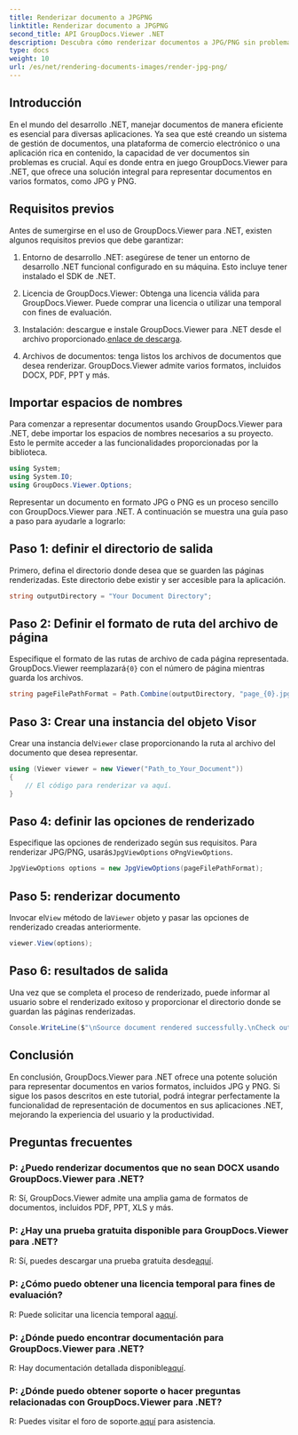 ```yaml
---
title: Renderizar documento a JPGPNG
linktitle: Renderizar documento a JPGPNG
second_title: API GroupDocs.Viewer .NET
description: Descubra cómo renderizar documentos a JPG/PNG sin problemas en .NET usando GroupDocs.Viewer para mejorar la experiencia del usuario y la productividad.
type: docs
weight: 10
url: /es/net/rendering-documents-images/render-jpg-png/
---
```

## Introducción

En el mundo del desarrollo .NET, manejar documentos de manera eficiente es esencial para diversas aplicaciones. Ya sea que esté creando un sistema de gestión de documentos, una plataforma de comercio electrónico o una aplicación rica en contenido, la capacidad de ver documentos sin problemas es crucial. Aquí es donde entra en juego GroupDocs.Viewer para .NET, que ofrece una solución integral para representar documentos en varios formatos, como JPG y PNG.

## Requisitos previos

Antes de sumergirse en el uso de GroupDocs.Viewer para .NET, existen algunos requisitos previos que debe garantizar:

1. Entorno de desarrollo .NET: asegúrese de tener un entorno de desarrollo .NET funcional configurado en su máquina. Esto incluye tener instalado el SDK de .NET.

2. Licencia de GroupDocs.Viewer: Obtenga una licencia válida para GroupDocs.Viewer. Puede comprar una licencia o utilizar una temporal con fines de evaluación.

3.  Instalación: descargue e instale GroupDocs.Viewer para .NET desde el archivo proporcionado.[enlace de descarga](https://releases.groupdocs.com/viewer/net/).

4. Archivos de documentos: tenga listos los archivos de documentos que desea renderizar. GroupDocs.Viewer admite varios formatos, incluidos DOCX, PDF, PPT y más.

## Importar espacios de nombres

Para comenzar a representar documentos usando GroupDocs.Viewer para .NET, debe importar los espacios de nombres necesarios a su proyecto. Esto le permite acceder a las funcionalidades proporcionadas por la biblioteca.

```csharp
using System;
using System.IO;
using GroupDocs.Viewer.Options;
```

Representar un documento en formato JPG o PNG es un proceso sencillo con GroupDocs.Viewer para .NET. A continuación se muestra una guía paso a paso para ayudarle a lograrlo:

## Paso 1: definir el directorio de salida

Primero, defina el directorio donde desea que se guarden las páginas renderizadas. Este directorio debe existir y ser accesible para la aplicación.

```csharp
string outputDirectory = "Your Document Directory";
```

## Paso 2: Definir el formato de ruta del archivo de página

 Especifique el formato de las rutas de archivo de cada página representada. GroupDocs.Viewer reemplazará`{0}` con el número de página mientras guarda los archivos.

```csharp
string pageFilePathFormat = Path.Combine(outputDirectory, "page_{0}.jpg");
```

## Paso 3: Crear una instancia del objeto Visor

 Crear una instancia del`Viewer` clase proporcionando la ruta al archivo del documento que desea representar.

```csharp
using (Viewer viewer = new Viewer("Path_to_Your_Document"))
{
    // El código para renderizar va aquí.
}
```

## Paso 4: definir las opciones de renderizado

Especifique las opciones de renderizado según sus requisitos. Para renderizar JPG/PNG, usarás`JpgViewOptions` o`PngViewOptions`.

```csharp
JpgViewOptions options = new JpgViewOptions(pageFilePathFormat);
```

## Paso 5: renderizar documento

 Invocar el`View` método de la`Viewer` objeto y pasar las opciones de renderizado creadas anteriormente.

```csharp
viewer.View(options);
```

## Paso 6: resultados de salida

Una vez que se completa el proceso de renderizado, puede informar al usuario sobre el renderizado exitoso y proporcionar el directorio donde se guardan las páginas renderizadas.

```csharp
Console.WriteLine($"\nSource document rendered successfully.\nCheck output in {outputDirectory}.");
```

## Conclusión

En conclusión, GroupDocs.Viewer para .NET ofrece una potente solución para representar documentos en varios formatos, incluidos JPG y PNG. Si sigue los pasos descritos en este tutorial, podrá integrar perfectamente la funcionalidad de representación de documentos en sus aplicaciones .NET, mejorando la experiencia del usuario y la productividad.

## Preguntas frecuentes

### P: ¿Puedo renderizar documentos que no sean DOCX usando GroupDocs.Viewer para .NET?

R: Sí, GroupDocs.Viewer admite una amplia gama de formatos de documentos, incluidos PDF, PPT, XLS y más.

### P: ¿Hay una prueba gratuita disponible para GroupDocs.Viewer para .NET?

 R: Sí, puedes descargar una prueba gratuita desde[aquí](https://releases.groupdocs.com/).

### P: ¿Cómo puedo obtener una licencia temporal para fines de evaluación?

R: Puede solicitar una licencia temporal a[aquí](https://purchase.groupdocs.com/temporary-license/).

### P: ¿Dónde puedo encontrar documentación para GroupDocs.Viewer para .NET?

 R: Hay documentación detallada disponible[aquí](https://reference.groupdocs.com/viewer/net/).

### P: ¿Dónde puedo obtener soporte o hacer preguntas relacionadas con GroupDocs.Viewer para .NET?

 R: Puedes visitar el foro de soporte.[aquí](https://forum.groupdocs.com/c/viewer/9) para asistencia.